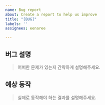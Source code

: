 ```yaml
---
name: Bug report
about: Create a report to help us improve
title: "[BUG]"
labels: ''
assignees: eenaree

---
```


## 버그 설명

> 어떠한 문제가 있는지 간략하게 설명해주세요.

## 예상 동작

> 실제로 동작해야 하는 결과를 설명해주세요.
